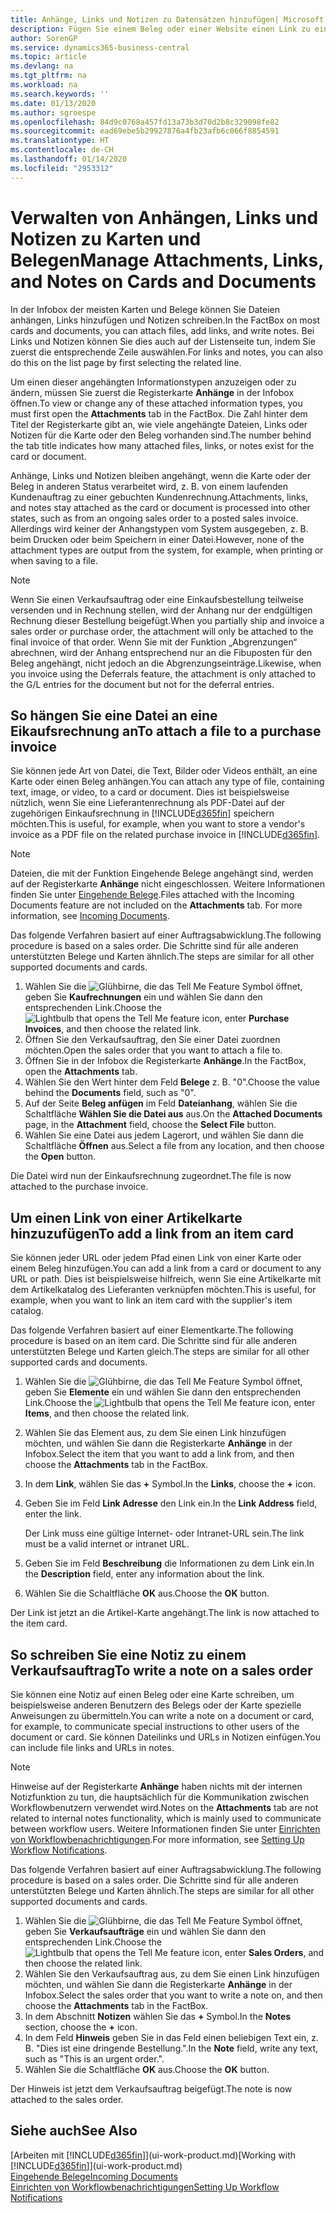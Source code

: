 ```yaml
---
title: Anhänge, Links und Notizen zu Datensätzen hinzufügen| Microsoft Docs
description: Fügen Sie einem Beleg oder einer Website einen Link zu einem bestimmten Datensatz hinzu, beispielsweise zu einer Debitorenkarte oder einem Beleg.
author: SorenGP
ms.service: dynamics365-business-central
ms.topic: article
ms.devlang: na
ms.tgt_pltfrm: na
ms.workload: na
ms.search.keywords: ''
ms.date: 01/13/2020
ms.author: sgroespe
ms.openlocfilehash: 84d9c0768a457fd13a73b3d70d2b8c329098fe82
ms.sourcegitcommit: ead69ebe5b29927876a4fb23afb6c066f8854591
ms.translationtype: HT
ms.contentlocale: de-CH
ms.lasthandoff: 01/14/2020
ms.locfileid: "2953312"
---
```

# <a name="manage-attachments-links-and-notes-on-cards-and-documents"></a><span data-ttu-id="493cb-103">Verwalten von Anhängen, Links und Notizen zu Karten und Belegen</span><span class="sxs-lookup"><span data-stu-id="493cb-103">Manage Attachments, Links, and Notes on Cards and Documents</span></span>

<span data-ttu-id="493cb-104">In der Infobox der meisten Karten und Belege können Sie Dateien anhängen, Links hinzufügen und Notizen schreiben.</span><span class="sxs-lookup"><span data-stu-id="493cb-104">In the FactBox on most cards and documents, you can attach files, add links, and write notes.</span></span> <span data-ttu-id="493cb-105">Bei Links und Notizen können Sie dies auch auf der Listenseite tun, indem Sie zuerst die entsprechende Zeile auswählen.</span><span class="sxs-lookup"><span data-stu-id="493cb-105">For links and notes, you can also do this on the list page by first selecting the related line.</span></span>

<span data-ttu-id="493cb-106">Um einen dieser angehängten Informationstypen anzuzeigen oder zu ändern, müssen Sie zuerst die Registerkarte **Anhänge** in der Infobox öffnen.</span><span class="sxs-lookup"><span data-stu-id="493cb-106">To view or change any of these attached information types, you must first open the **Attachments** tab in the FactBox.</span></span> <span data-ttu-id="493cb-107">Die Zahl hinter dem Titel der Registerkarte gibt an, wie viele angehängte Dateien, Links oder Notizen für die Karte oder den Beleg vorhanden sind.</span><span class="sxs-lookup"><span data-stu-id="493cb-107">The number behind the tab title indicates how many attached files, links, or notes exist for the card or document.</span></span>

<span data-ttu-id="493cb-108">Anhänge, Links und Notizen bleiben angehängt, wenn die Karte oder der Beleg in anderen Status verarbeitet wird, z. B. von einem laufenden Kundenauftrag zu einer gebuchten Kundenrechnung.</span><span class="sxs-lookup"><span data-stu-id="493cb-108">Attachments, links, and notes stay attached as the card or document is processed into other states, such as from an ongoing sales order to a posted sales invoice.</span></span> <span data-ttu-id="493cb-109">Allerdings wird keiner der Anhangstypen vom System ausgegeben, z. B. beim Drucken oder beim Speichern in einer Datei.</span><span class="sxs-lookup"><span data-stu-id="493cb-109">However, none of the attachment types are output from the system, for example, when printing or when saving to a file.</span></span>

> [!NOTE]
> <span data-ttu-id="493cb-110">Wenn Sie einen Verkaufsauftrag oder eine Einkaufsbestellung teilweise versenden und in Rechnung stellen, wird der Anhang nur der endgültigen Rechnung dieser Bestellung beigefügt.</span><span class="sxs-lookup"><span data-stu-id="493cb-110">When you partially ship and invoice a sales order or purchase order, the attachment will only be attached to the final invoice of that order.</span></span> <span data-ttu-id="493cb-111">Wenn Sie mit der Funktion „Abgrenzungen“ abrechnen, wird der Anhang entsprechend nur an die Fibuposten für den Beleg angehängt, nicht jedoch an die Abgrenzungseinträge.</span><span class="sxs-lookup"><span data-stu-id="493cb-111">Likewise, when you invoice using the Deferrals feature, the attachment is only attached to the G/L entries for the document but not for the deferral entries.</span></span>

## <a name="to-attach-a-file-to-a-purchase-invoice"></a><span data-ttu-id="493cb-112">So hängen Sie eine Datei an eine Eikaufsrechnung an</span><span class="sxs-lookup"><span data-stu-id="493cb-112">To attach a file to a purchase invoice</span></span>
<span data-ttu-id="493cb-113">Sie können jede Art von Datei, die Text, Bilder oder Videos enthält, an eine Karte oder einen Beleg anhängen.</span><span class="sxs-lookup"><span data-stu-id="493cb-113">You can attach any type of file, containing text, image, or video, to a card or document.</span></span> <span data-ttu-id="493cb-114">Dies ist beispielsweise nützlich, wenn Sie eine Lieferantenrechnung als PDF-Datei auf der zugehörigen Einkaufsrechnung in [!INCLUDE[d365fin](includes/d365fin_md.md)] speichern möchten.</span><span class="sxs-lookup"><span data-stu-id="493cb-114">This is useful, for example, when you want to store a vendor's invoice as a PDF file on the related purchase invoice in [!INCLUDE[d365fin](includes/d365fin_md.md)].</span></span>

> [!NOTE]
> <span data-ttu-id="493cb-115">Dateien, die mit der Funktion Eingehende Belege angehängt sind, werden auf der Registerkarte **Anhänge** nicht eingeschlossen. Weitere Informationen finden Sie unter [Eingehende Belege](across-income-documents.md).</span><span class="sxs-lookup"><span data-stu-id="493cb-115">Files attached with the Incoming Documents feature are not included on the **Attachments** tab. For more information, see [Incoming Documents](across-income-documents.md).</span></span>

<span data-ttu-id="493cb-116">Das folgende Verfahren basiert auf einer Auftragsabwicklung.</span><span class="sxs-lookup"><span data-stu-id="493cb-116">The following procedure is based on a sales order.</span></span> <span data-ttu-id="493cb-117">Die Schritte sind für alle anderen unterstützten Belege und Karten ähnlich.</span><span class="sxs-lookup"><span data-stu-id="493cb-117">The steps are similar for all other supported documents and cards.</span></span>

1. <span data-ttu-id="493cb-118">Wählen Sie die ![Glühbirne, die das Tell Me Feature](media/ui-search/search_small.png "Tell Me-Funktion") Symbol öffnet, geben Sie **Kaufrechnungen** ein und wählen Sie dann den entsprechenden Link.</span><span class="sxs-lookup"><span data-stu-id="493cb-118">Choose the ![Lightbulb that opens the Tell Me feature](media/ui-search/search_small.png "Tell me what you want to do") icon, enter **Purchase Invoices**, and then choose the related link.</span></span>
2. <span data-ttu-id="493cb-119">Öffnen Sie den Verkaufsauftrag, den Sie einer Datei zuordnen möchten.</span><span class="sxs-lookup"><span data-stu-id="493cb-119">Open the sales order that you want to attach a file to.</span></span>
3. <span data-ttu-id="493cb-120">Öffnen Sie in der Infobox die Registerkarte **Anhänge**.</span><span class="sxs-lookup"><span data-stu-id="493cb-120">In the FactBox, open the **Attachments** tab.</span></span>
4. <span data-ttu-id="493cb-121">Wählen Sie den Wert hinter dem Feld **Belege** z. B. "0".</span><span class="sxs-lookup"><span data-stu-id="493cb-121">Choose the value behind the **Documents** field, such as "0".</span></span>
5. <span data-ttu-id="493cb-122">Auf der Seite **Beleg anfügen** im Feld **Dateianhang**, wählen Sie die Schaltfläche **Wählen Sie die Datei aus** aus.</span><span class="sxs-lookup"><span data-stu-id="493cb-122">On the **Attached Documents** page, in the **Attachment** field, choose the **Select File** button.</span></span>
5. <span data-ttu-id="493cb-123">Wählen Sie eine Datei aus jedem Lagerort, und wählen Sie dann die Schaltfläche **Öffnen** aus.</span><span class="sxs-lookup"><span data-stu-id="493cb-123">Select a file from any location, and then choose the **Open** button.</span></span>

<span data-ttu-id="493cb-124">Die Datei wird nun der Einkaufsrechnung zugeordnet.</span><span class="sxs-lookup"><span data-stu-id="493cb-124">The file is now attached to the purchase invoice.</span></span>

## <a name="to-add-a-link-from-an-item-card"></a><span data-ttu-id="493cb-125">Um einen Link von einer Artikelkarte hinzuzufügen</span><span class="sxs-lookup"><span data-stu-id="493cb-125">To add a link from an item card</span></span>
<span data-ttu-id="493cb-126">Sie können jeder URL oder jedem Pfad einen Link von einer Karte oder einem Beleg hinzufügen.</span><span class="sxs-lookup"><span data-stu-id="493cb-126">You can add a link from a card or document to any URL or path.</span></span> <span data-ttu-id="493cb-127">Dies ist beispielsweise hilfreich, wenn Sie eine Artikelkarte mit dem Artikelkatalog des Lieferanten verknüpfen möchten.</span><span class="sxs-lookup"><span data-stu-id="493cb-127">This is useful, for example, when you want to link an item card with the supplier's item catalog.</span></span>

<span data-ttu-id="493cb-128">Das folgende Verfahren basiert auf einer Elementkarte.</span><span class="sxs-lookup"><span data-stu-id="493cb-128">The following procedure is based on an item card.</span></span> <span data-ttu-id="493cb-129">Die Schritte sind für alle anderen unterstützten Belege und Karten gleich.</span><span class="sxs-lookup"><span data-stu-id="493cb-129">The steps are similar for all other supported cards and documents.</span></span>

1. <span data-ttu-id="493cb-130">Wählen Sie die ![Glühbirne, die das Tell Me Feature](media/ui-search/search_small.png "Tell Me-Funktion") Symbol öffnet, geben Sie **Elemente** ein und wählen Sie dann den entsprechenden Link.</span><span class="sxs-lookup"><span data-stu-id="493cb-130">Choose the ![Lightbulb that opens the Tell Me feature](media/ui-search/search_small.png "Tell me what you want to do") icon, enter **Items**, and then choose the related link.</span></span>
2. <span data-ttu-id="493cb-131">Wählen Sie das Element aus, zu dem Sie einen Link hinzufügen möchten, und wählen Sie dann die Registerkarte **Anhänge** in der Infobox.</span><span class="sxs-lookup"><span data-stu-id="493cb-131">Select the item that you want to add a link from, and then choose the **Attachments** tab in the FactBox.</span></span>
3. <span data-ttu-id="493cb-132">In dem **Link**, wählen Sie das **+** Symbol.</span><span class="sxs-lookup"><span data-stu-id="493cb-132">In the **Links**, choose the **+** icon.</span></span>
4. <span data-ttu-id="493cb-133">Geben Sie im Feld **Link Adresse** den Link ein.</span><span class="sxs-lookup"><span data-stu-id="493cb-133">In the **Link Address** field, enter the link.</span></span>

    <span data-ttu-id="493cb-134">Der Link muss eine gültige Internet- oder Intranet-URL sein.</span><span class="sxs-lookup"><span data-stu-id="493cb-134">The link must be a valid internet or intranet URL.</span></span>

5. <span data-ttu-id="493cb-135">Geben Sie im Feld **Beschreibung** die Informationen zu dem Link ein.</span><span class="sxs-lookup"><span data-stu-id="493cb-135">In the **Description** field, enter any information about the link.</span></span>  
6. <span data-ttu-id="493cb-136">Wählen Sie die Schaltfläche **OK** aus.</span><span class="sxs-lookup"><span data-stu-id="493cb-136">Choose the **OK** button.</span></span>

<span data-ttu-id="493cb-137">Der Link ist jetzt an die Artikel-Karte angehängt.</span><span class="sxs-lookup"><span data-stu-id="493cb-137">The link is now attached to the item card.</span></span>  

## <a name="to-write-a-note-on-a-sales-order"></a><span data-ttu-id="493cb-138">So schreiben Sie eine Notiz zu einem Verkaufsauftrag</span><span class="sxs-lookup"><span data-stu-id="493cb-138">To write a note on a sales order</span></span>
<span data-ttu-id="493cb-139">Sie können eine Notiz auf einen Beleg oder eine Karte schreiben, um beispielsweise anderen Benutzern des Belegs oder der Karte spezielle Anweisungen zu übermitteln.</span><span class="sxs-lookup"><span data-stu-id="493cb-139">You can write a note on a document or card, for example, to communicate special instructions to other users of the document or card.</span></span> <span data-ttu-id="493cb-140">Sie können Dateilinks und URLs in Notizen einfügen.</span><span class="sxs-lookup"><span data-stu-id="493cb-140">You can include file links and URLs in notes.</span></span>

> [!NOTE]
> <span data-ttu-id="493cb-141">Hinweise auf der Registerkarte **Anhänge** haben nichts mit der internen Notizfunktion zu tun, die hauptsächlich für die Kommunikation zwischen Workflowbenutzern verwendet wird.</span><span class="sxs-lookup"><span data-stu-id="493cb-141">Notes on the **Attachments** tab are not related to internal notes functionality, which is mainly used to communicate between workflow users.</span></span> <span data-ttu-id="493cb-142">Weitere Informationen finden Sie unter  [Einrichten von Workflowbenachrichtigungen](across-setting-up-workflow-notifications.md).</span><span class="sxs-lookup"><span data-stu-id="493cb-142">For more information, see [Setting Up Workflow Notifications](across-setting-up-workflow-notifications.md).</span></span>

<span data-ttu-id="493cb-143">Das folgende Verfahren basiert auf einer Auftragsabwicklung.</span><span class="sxs-lookup"><span data-stu-id="493cb-143">The following procedure is based on a sales order.</span></span> <span data-ttu-id="493cb-144">Die Schritte sind für alle anderen unterstützten Belege und Karten ähnlich.</span><span class="sxs-lookup"><span data-stu-id="493cb-144">The steps are similar for all other supported documents and cards.</span></span>

1. <span data-ttu-id="493cb-145">Wählen Sie die ![Glühbirne, die das Tell Me Feature](media/ui-search/search_small.png "Tell Me-Funktion") Symbol öffnet, geben Sie **Verkaufsaufträge** ein und wählen Sie dann den entsprechenden Link.</span><span class="sxs-lookup"><span data-stu-id="493cb-145">Choose the ![Lightbulb that opens the Tell Me feature](media/ui-search/search_small.png "Tell me what you want to do") icon, enter **Sales Orders**, and then choose the related link.</span></span>
2. <span data-ttu-id="493cb-146">Wählen Sie den Verkaufsauftrag aus, zu dem Sie einen Link hinzufügen möchten, und wählen Sie dann die Registerkarte **Anhänge** in der Infobox.</span><span class="sxs-lookup"><span data-stu-id="493cb-146">Select the sales order that you want to write a note on, and then choose the **Attachments** tab in the FactBox.</span></span>
3. <span data-ttu-id="493cb-147">In dem Abschnitt **Notizen** wählen Sie das **+** Symbol.</span><span class="sxs-lookup"><span data-stu-id="493cb-147">In the **Notes** section, choose the **+** icon.</span></span>
4. <span data-ttu-id="493cb-148">In dem Feld **Hinweis** geben Sie in das Feld einen beliebigen Text ein, z. B. "Dies ist eine dringende Bestellung.".</span><span class="sxs-lookup"><span data-stu-id="493cb-148">In the **Note** field, write any text, such as "This is an urgent order.".</span></span>
5. <span data-ttu-id="493cb-149">Wählen Sie die Schaltfläche **OK** aus.</span><span class="sxs-lookup"><span data-stu-id="493cb-149">Choose the **OK** button.</span></span>

<span data-ttu-id="493cb-150">Der Hinweis ist jetzt dem Verkaufsauftrag beigefügt.</span><span class="sxs-lookup"><span data-stu-id="493cb-150">The note is now attached to the sales order.</span></span>

## <a name="see-also"></a><span data-ttu-id="493cb-151">Siehe auch</span><span class="sxs-lookup"><span data-stu-id="493cb-151">See Also</span></span>  
<span data-ttu-id="493cb-152">[Arbeiten mit [!INCLUDE[d365fin](includes/d365fin_md.md)]](ui-work-product.md)</span><span class="sxs-lookup"><span data-stu-id="493cb-152">[Working with [!INCLUDE[d365fin](includes/d365fin_md.md)]](ui-work-product.md)</span></span>  
[<span data-ttu-id="493cb-153">Eingehende Belege</span><span class="sxs-lookup"><span data-stu-id="493cb-153">Incoming Documents</span></span>](across-income-documents.md)  
[<span data-ttu-id="493cb-154">Einrichten von Workflowbenachrichtigungen</span><span class="sxs-lookup"><span data-stu-id="493cb-154">Setting Up Workflow Notifications</span></span>](across-setting-up-workflow-notifications.md)  
